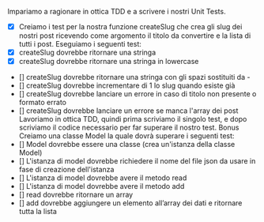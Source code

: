 Impariamo a ragionare in ottica TDD e a scrivere i nostri Unit Tests.
- [x] Creiamo i test per la nostra funzione createSlug che crea gli slug dei nostri post ricevendo come argomento il titolo da convertire e la lista di tutti i post.
Eseguiamo i seguenti test:
- [x] createSlug dovrebbe ritornare una stringa
- [x] createSlug dovrebbe ritornare una stringa in lowercase
- [] createSlug dovrebbe ritornare una stringa con gli spazi sostituiti da -
- [] createSlug dovrebbe incrementare di 1 lo slug quando esiste già
- [] createSlug dovrebbe lanciare un errore in caso di titolo non presente o formato errato
- [] createSlug dovrebbe lanciare un errore se manca l'array dei post
Lavoriamo in ottica TDD, quindi prima scriviamo il singolo test, e dopo scriviamo il codice necessario per far superare il nostro test.
Bonus
Creiamo una classe Model la quale dovrà superare i seguenti test:
- [] Model dovrebbe essere una classe (crea un'istanza della classe Model)
- [] L'istanza di model dovrebbe richiedere il nome del file json da usare in fase di creazione dell'istanza
- [] L'istanza di model dovrebbe avere il metodo read
- [] L'istanza di model dovrebbe avere il metodo add
- [] read dovrebbe ritornare un array
- [] add dovrebbe aggiungere un elemento all’array dei dati e ritornare tutta la lista